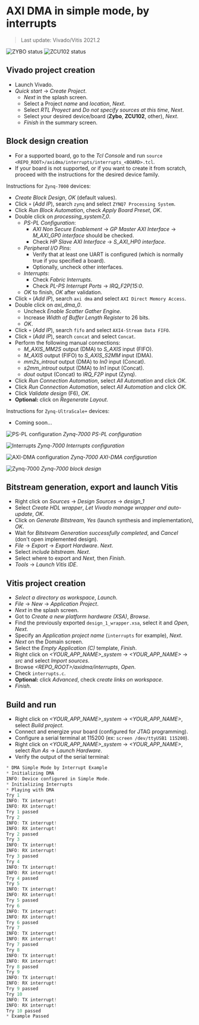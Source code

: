 # AXI DMA in simple mode, by interrupts

> Last update: Vivado/Vitis 2021.2

![ZYBO status](https://img.shields.io/badge/ZYBO-supported-darkgreen)
![ZCU102 status](https://img.shields.io/badge/ZCU102-unsupported-darkred)

## Vivado project creation

* Launch Vivado.
* *Quick start* -> *Create Project*.
  * *Next* in the splash screen.
  * Select a Project *name* and *location*, *Next*.
  * Select *RTL Proyect* and *Do not specify sources at this time*, *Next*.
  * Select your desired device/board (**Zybo**, **ZCU102**, other), *Next*.
  * *Finish* in the summary screen.

## Block design creation

* For a supported board, go to the *Tcl Console* and run `source <REPO_ROOT>/axidma/interrupts/interrupts_<BOARD>.tcl`.
* If your board is not supported, or if you want to create it from scratch, proceed with the instructions for the desired device family.

Instructions for `Zynq-7000` devices:
* *Create Block Design*, *OK* (default values).
* Click `+` (*Add IP*), search `zynq` and select `ZYNQ7 Processing System`.
* Click *Run Block Automation*, check *Apply Board Preset*, *OK*.
* Double click on *processing_system7_0*.
  * *PS-PL Configuration*:
    * *AXI Non Secure Enablement* -> *GP Master AXI Interface* -> *M_AXI_GP0 interface* should be checked.
    * Check *HP Slave AXI Interface* -> *S_AXI_HP0 interface*.
  * *Peripheral I/O Pins*:
    * Verify that at least one UART is configured (which is normally true if you specified a board).
    * Optionally, uncheck other interfaces.
  * *Interrupts*:
    * Check *Fabric Interrupts*.
    * Check *PL-PS Interrupt Ports* -> *IRQ_F2P[15:0*.
  * *OK* to finish, *OK* after validation.
* Click `+` (*Add IP*), search `axi dma` and select `AXI Direct Memory Access`.
* Double click on *axi_dma_0*.
  * Uncheck *Enable Scatter Gather Engine*.
  * Increase *Width of Buffer Length Register* to 26 bits.
  * *OK*.
* Click `+` (*Add IP*), search `fifo` and select `AXI4-Stream Data FIFO`.
* Click `+` (*Add IP*), search `concat` and select `Concat`.
* Perform the following manual connections:
  * *M_AXIS_MM2S* output (DMA) to *S_AXIS* input (FIFO).
  * *M_AXIS* output (FIFO) to *S_AXIS_S2MM* input (DMA).
  * *mm2s_introut* output (DMA) to *In0* input (Concat).
  * *s2mm_introut* output (DMA) to *In1* input (Concat).
  * *dout* output (Concat) to *IRQ_F2P* input (Zynq).
* Click *Run Connection Automation*, select *All Automation* and click *OK*.
* Click *Run Connection Automation*, select *All Automation* and click *OK*.
* Click *Validate design* (F6), *OK*.
* **Optional:** click on *Regenerate Layout*.

Instructions for `Zynq-UltraScale+` devices:
 * Coming soon...

![PS-PL configuration](../polling/images/ps-pl-config.png)
*Zynq-7000 PS-PL configuration*

![Interrupts](images/interrupts.png)
*Zynq-7000 Interrupts configuration*

![AXI-DMA configuration](../polling/images/axi-dma-config.png)
*Zynq-7000 AXI-DMA configuration*

![Zynq-7000](images/block_design.png)
*Zynq-7000 block design*

## Bitstream generation, export and launch Vitis

* Right click on *Sources* -> *Design Sources* -> *design_1*
* Select *Create HDL wrapper*, *Let Vivado manage wrapper and auto-update*, *OK*.
* Click on *Generate Bitstream*, *Yes* (launch synthesis and implementation), *OK*.
* Wait for *Bitstream Generation successfully completed*, and *Cancel* (don't open implemented design).
* *File* -> *Export* -> *Export Hardware*. *Next*.
* Select *include bitstream*. *Next*.
* Select where to export and *Next*, then *Finish*.
* *Tools* -> *Launch Vitis IDE*.

## Vitis project creation

* *Select a directory as workspace*, *Launch*.
* *File* -> *New* -> *Application Project*.
* *Next* in the splash screen.
* Got to *Create a new platform hardware (XSA)*, *Browse*.
* Find the previously exported `design_1_wrapper.xsa`, select it and *Open*, *Next*.
* Specify an *Application project name* (`interrupts` for example), *Next*.
* *Next* on the Domain screen.
* Select the *Empty Application (C)* template, *Finish*.
* Right click on *<YOUR_APP_NAME>_system* -> *<YOUR_APP_NAME>* -> *src* and select *Import sources*.
* Browse *<REPO_ROOT>/axidma/interrupts*, *Open*.
* Check `interrupts.c`.
* **Optional:** click *Advanced*, check *create links on workspace*.
* *Finish*.

## Build and run

* Right click on *<YOUR_APP_NAME>_system* -> *<YOUR_APP_NAME>*, select *Build project*.
* Connect and energize your board (configured for JTAG programming).
* Configure a serial terminal at 115200 (ex: `screen /dev/ttyUSB1 115200`).
* Right click on *<YOUR_APP_NAME>_system* -> *<YOUR_APP_NAME>*, select *Run As* -> *Launch Hardware*.
* Verify the output of the serial terminal:
```C
* DMA Simple Mode by Interrupt Example
* Initializing DMA
INFO: Device configured in Simple Mode.
* Initializing Interrupts
* Playing with DMA
Try 1
INFO: TX interrupt!
INFO: RX interrupt!
Try 1 passed
Try 2
INFO: TX interrupt!
INFO: RX interrupt!
Try 2 passed
Try 3
INFO: TX interrupt!
INFO: RX interrupt!
Try 3 passed
Try 4
INFO: TX interrupt!
INFO: RX interrupt!
Try 4 passed
Try 5
INFO: TX interrupt!
INFO: RX interrupt!
Try 5 passed
Try 6
INFO: TX interrupt!
INFO: RX interrupt!
Try 6 passed
Try 7
INFO: TX interrupt!
INFO: RX interrupt!
Try 7 passed
Try 8
INFO: TX interrupt!
INFO: RX interrupt!
Try 8 passed
Try 9
INFO: TX interrupt!
INFO: RX interrupt!
Try 9 passed
Try 10
INFO: TX interrupt!
INFO: RX interrupt!
Try 10 passed
* Example Passed
```
